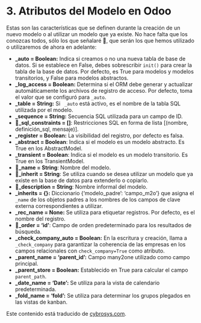 # 3. Atributos del Modelo en Odoo

Estas son las características que se definen durante la creación de un nuevo modelo o al utilizar un modelo que ya existe. No hace falta que los conozcas todos, sólo los que señalaré 📌, que serán los que hemos utilizado o utilizaremos de ahora en adelante:

- **_auto = Boolean:** Indica si creamos o no una nueva tabla de base de datos. Si se establece en False, debes sobrescribir `init()` para crear la tabla de la base de datos. Por defecto, es True para modelos y modelos transitorios, y False para modelos abstractos.
- **_log_access = Boolean:** Determina si el ORM debe generar y actualizar automáticamente los archivos de registro de acceso. Por defecto, toma el valor que se configuró para `_auto`.
- **_table = String:** Si ` _auto` está activo, es el nombre de la tabla SQL utilizada por el modelo.
- **_sequence = String:** Secuencia SQL utilizada para un campo de ID.
- **📌_sql_constraints = []**: Restricciones SQL en forma de lista [(nombre, definición_sql, mensaje)].
- **_register = Boolean:** La visibilidad del registro, por defecto es falsa.
- **_abstract = Boolean**: Indica si el modelo es un modelo abstracto. Es True en los AbstractModel.
- **_transient = Boolean**: Indica si el modelo es un modelo transitorio. Es True en los TransientModel.
- **📌_name = String**: Nombre del modelo.
- **📌_inherit = String**: Se utiliza cuando se desea utilizar un modelo que ya existe en la base de datos para extenderlo o copiarlo.
- **📌_description = String**: Nombre informal del modelo.
- **_inherits = {}:** Diccionario {‘modelo_padre’: ‘campo_m2o’} que asigna el ` _name` de los objetos padres a los nombres de los campos de clave externa correspondientes a utilizar.
- **_rec_name = None:** Se utiliza para etiquetar registros. Por defecto, es el nombre del registro.
- **📌_order = ‘id’**: Campo de orden predeterminado para los resultados de búsqueda.
- **_check_company_auto = Boolean:** En la escritura y creación, llama a ` _check_company` para garantizar la coherencia de las empresas en los campos relacionales con `check_company=True` como atributo.
- **_parent_name = ‘parent_id’:** Campo many2one utilizado como campo principal.
- **_parent_store = Boolean:** Establecido en True para calcular el campo `parent_path`.
- **_date_name = ‘Date’:** Se utiliza para la vista de calendario predeterminada.
- **_fold_name = ‘fold’:** Se utiliza para determinar los grupos plegados en las vistas de kanban.

Este contenido está traducido de [cybrosys.com](https://www.cybrosys.com/odoo/odoo-books/odoo-16-development/creating-odoo-modules/model-attributes/).
